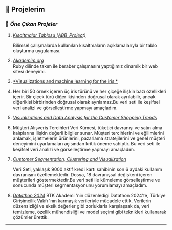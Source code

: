 ## 🚀 Projelerim

### 🌟 *Öne Çıkan Projeler*
1. [*Kısaltmalar Tablosu (ABB_Project)*](https://github.com/CodderCan/ABB_Project)
   
   Bilimsel çalışmalarda kullanılan kısaltmaların açıklamalarıyla bir tablo oluşturma uygulaması.
   
2. [*Akademim.org*](https://akademim.org)  
   Ruby dilinde takım ile beraber çalışmasını yaptığımız dinamik bir web sitesi deneyimi.
   
3. [*Visualizations and machine learning for the iris *](https://www.kaggle.com/code/coddercan/visualizations-and-machine-learning-for-the-iris)
4. 
   Her biri 50 örnek içeren üç iris türünü ve her çiçeğe ilişkin bazı özellikleri içerir. Bir çiçek türü diğer ikisinden doğrusal olarak ayrılabilir, ancak diğerikisi birbirinden doğrusal olarak ayrılamaz.Bu veri seti ile keşifsel veri analizi ve görselleştirme yapmayı amaçladım.
   
5. [*Visualizations and Data Analysis for the Customer Shopping Trends*](https://www.kaggle.com/code/coddercan/repeating-what-i-learned)
6. 
   Müşteri Alışveriş Tercihleri ​​Veri Kümesi, tüketici davranışı ve satın alma kalıplarına ilişkin değerli bilgiler sunar. Müşteri tercihlerini ve eğilimlerini anlamak, işletmelerin ürünlerini, pazarlama stratejilerini ve genel müşteri deneyimini uyarlamaları açısından kritik öneme sahiptir. Bu veri seti ile keşifsel veri analizi ve görselleştirme yapmayı amaçladım.
   
7. [*Customer Segmentation, Clustering and Visualization*](https://www.kaggle.com/code/coddercan/customer-segmentation-clustering-and-visualizatio)

   Veri Seti, yaklaşık 9000 aktif kredi kartı sahibinin son 6 aydaki kullanım davranışını özetlemektedir. Dosya, 18 davranışsal değişkeni içeren müşterileri göstermektedir.Bu veri seti ile kümeleme görselleştirme ve sonucunda müşteri segmentasyonunu yorumlamayı amaçladım. 
   
8. [*Datathon 2024*](https://www.kaggle.com/competitions/datathon-2024/overview)
   BTK Akademi 'nin düzenlediği Datathon 2024'te, Türkiye Girişimcilik Vakfı 'nın karmaşık verileriyle mücadele ettik. Verilerin düzensizliği ve eksik değerler gibi zorluklarla karşılaşsak da, veri temizleme, özellik mühendisliği ve model seçimi gibi teknikleri kullanarak çözümler ürettik.

---
